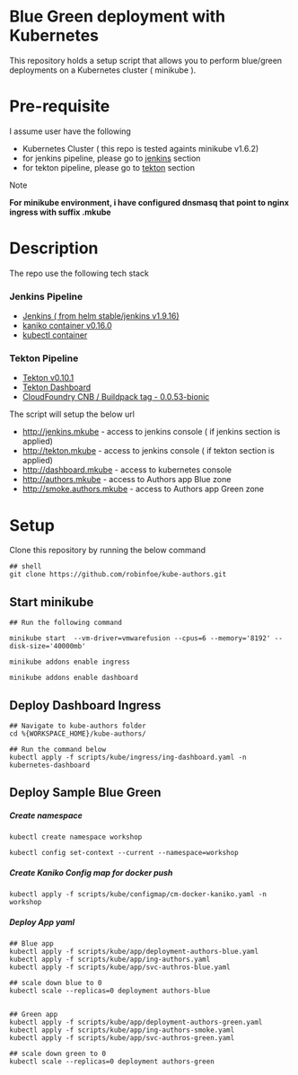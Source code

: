 # Blue Green deployment with Kubernetes
This repository holds a setup script that allows you to perform blue/green deployments on a Kubernetes cluster ( minikube ). 


# Pre-requisite
I assume user have the following
- Kubernetes Cluster ( this repo is tested againts minikube v1.6.2)
- for jenkins pipeline, please go to [jenkins](./scripts/jenkins/README.md) section
- for tekton pipeline, please go to [tekton](./scripts/tekton/README.md) section



> [!NOTE]
> **For minikube environment, i have configured dnsmasq that point to nginx ingress with suffix .mkube**


# Description



The repo use the following tech stack

### Jenkins Pipeline
- [Jenkins ( from helm stable/jenkins v1.9.16)](https://hub.helm.sh/charts/stable/jenkins)
- [kaniko container v0.16.0](https://github.com/GoogleContainerTools/kaniko) 
- [kubectl container](https://www.google.com/search?q=google+cloud+builder+kubectl&rlz=1C5CHFA_enSG883SG883&oq=google+cloud+builder+kubectl&aqs=chrome..69i57j0j69i64j69i60l2.6264j0j7&sourceid=chrome&ie=UTF-8)

### Tekton Pipeline
- [Tekton v0.10.1](https://github.com/tektoncd/pipeline)
- [Tekton Dashboard](https://github.com/tektoncd/dashboard)
- [CloudFoundry CNB / Buildpack tag - 0.0.53-bionic ](https://hub.docker.com/r/cloudfoundry/cnb)

The script will setup the below url 
- http://jenkins.mkube - access to jenkins console ( if jenkins section is applied)
- http://tekton.mkube - access to jenkins console ( if tekton section is applied)
- http://dashboard.mkube - access to kubernetes console
- http://authors.mkube - access to Authors app Blue zone
- http://smoke.authors.mkube - access to Authors app Green zone

# Setup
Clone this repository by running the below command 

    ## shell
    git clone https://github.com/robinfoe/kube-authors.git



## Start minikube
    
    ## Run the following command
    
    minikube start  --vm-driver=vmwarefusion --cpus=6 --memory='8192' --disk-size='40000mb' 

    minikube addons enable ingress

    minikube addons enable dashboard

## Deploy Dashboard Ingress
    ## Navigate to kube-authors folder 
    cd %{WORKSPACE_HOME}/kube-authors/ 

    ## Run the command below 
    kubectl apply -f scripts/kube/ingress/ing-dashboard.yaml -n kubernetes-dashboard
    
## Deploy Sample Blue Green

##### Create namespace 
    kubectl create namespace workshop 

    kubectl config set-context --current --namespace=workshop

<!--
##### Deploy Jenkins with helm
    helm install hl-jenkins stable/jenkins  --set rbac.create=false --set master.usePodSecurityContext=false --set master.adminPassword=password

    kubectl apply -f scripts/kube/ingress/ing-jenkins.yaml -n workshop
    
-->

##### Create Kaniko Config map for docker push 
    kubectl apply -f scripts/kube/configmap/cm-docker-kaniko.yaml -n workshop

<!--
##### Create RBAC for Jenkins and kubectl container

    kubectl apply -f scripts/kube/role/role-cluster-admin-jenkins.yaml 
    
    kubectl apply -f scripts/kube/role/role-cluster-admin-default.yaml 

-->

##### Deploy App yaml

    ## Blue app
    kubectl apply -f scripts/kube/app/deployment-authors-blue.yaml
    kubectl apply -f scripts/kube/app/ing-authors.yaml
    kubectl apply -f scripts/kube/app/svc-authros-blue.yaml

    ## scale down blue to 0
    kubectl scale --replicas=0 deployment authors-blue


    ## Green app
    kubectl apply -f scripts/kube/app/deployment-authors-green.yaml
    kubectl apply -f scripts/kube/app/ing-authors-smoke.yaml
    kubectl apply -f scripts/kube/app/svc-authros-green.yaml

    ## scale down green to 0
    kubectl scale --replicas=0 deployment authors-green






